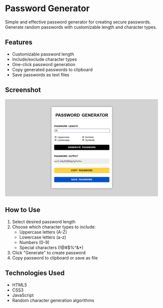 # Password Generator

Simple and effective password generator for creating secure passwords.
Generate random passwords with customizable length and character types.

## Features
- Customizable password length
- Include/exclude character types
- One-click password generation
- Copy generated passwords to clipboard
- Save passwords as text files

## Screenshot
![screenshot](screenshot.png)

## How to Use
1. Select desired password length
2. Choose which character types to include:
   - Uppercase letters (A-Z)
   - Lowercase letters (a-z)
   - Numbers (0-9)
   - Special characters (!@#$%^&*)
3. Click "Generate" to create password
4. Copy password to clipboard or save as file


## Technologies Used
- HTML5
- CSS3
- JavaScript
- Random character generation algorithms
